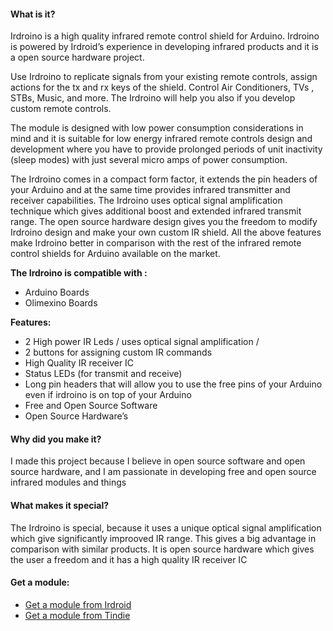 #### What is it?

Irdroino is a high quality infrared remote control shield for Arduino. Irdroino is powered by Irdroid’s experience in developing infrared products and it is a open source hardware project.

Use Irdroino to replicate signals from your existing remote controls, assign actions for the tx and rx keys of the shield. Control Air Conditioners, TVs , STBs, Music, and more. The Irdroino will help you also if you develop custom remote controls.

The module is designed with low power consumption considerations in mind and it is suitable for low energy infrared remote controls design and development where you have to provide prolonged periods of unit inactivity (sleep modes) with just several micro amps of power consumption.

The Irdroino comes in a compact form factor, it extends the pin headers of your Arduino and at the same time provides infrared transmitter and receiver capabilities. The Irdroino uses optical signal amplification technique which gives additional boost and extended infrared transmit range. The open source hardware design gives you the freedom to modify Irdroino design and make your own custom IR shield. All the above features make Irdroino better in comparison with the rest of the infrared remote control shields for Arduino available on the market.

**The Irdroino is compatible with :**

* Arduino Boards
* Olimexino Boards

**Features:**

* 2 High power IR Leds / uses optical signal amplification /
* 2 buttons for assigning custom IR commands
* High Quality IR receiver IC
* Status LEDs (for transmit and receive)
* Long pin headers that will allow you to use the free pins of your Arduino even if irdroino is on top of your Arduino
* Free and Open Source Software
* Open Source Hardware’s


#### Why did you make it?

I made this project because I believe in open source software and open source hardware, and I am passionate in developing free and open source infrared modules and things


#### What makes it special?

The Irdroino is special, because it uses a unique optical signal amplification which give significantly improoved IR range. This gives a big advantage in comparison with similar products. It is open source hardware which gives the user a freedom and it has a high quality IR receiver IC

#### Get a module:

* [Get a module from Irdroid](https://irdroid.eu/product/irdroino-infrared-shield-arduino/) 
* [Get a module from Tindie](https://www.tindie.com/products/irdroid/irdroino-infrared-shield-for-arduino/) 